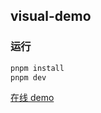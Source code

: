 ## visual-demo

### 运行

```bash
pnpm install
pnpm dev
```

[在线 demo](https://frontman.cn/visual-demo/)
